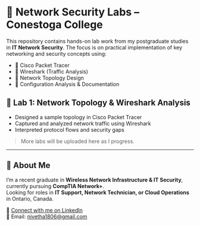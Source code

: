 # 🔐 Network Security Labs – Conestoga College

This repository contains hands-on lab work from my postgraduate studies in **IT Network Security**. The focus is on practical implementation of key networking and security concepts using:

- 🔸 Cisco Packet Tracer
- 🔸 Wireshark (Traffic Analysis)
- 🔸 Network Topology Design
- 🔸 Configuration Analysis & Documentation

## 🧪 Lab 1: Network Topology & Wireshark Analysis
- Designed a sample topology in Cisco Packet Tracer
- Captured and analyzed network traffic using Wireshark
- Interpreted protocol flows and security gaps

> More labs will be uploaded here as I progress.

---

## 📌 About Me
I’m a recent graduate in **Wireless Network Infrastructure & IT Security**, currently pursuing **CompTIA Network+**.  
Looking for roles in **IT Support, Network Technician, or Cloud Operations** in Ontario, Canada.

🔗 [Connect with me on LinkedIn](www.linkedin.com/in/nivethitha-muthuraman-60a503194)  
📩 Email: nivetha1806@gmail.com

